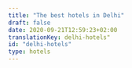 ```yaml
---
title: "The best hotels in Delhi"
draft: false
date: 2020-09-21T12:59:23+02:00
translationKey: delhi-hotels"
id: "delhi-hotels"
type: hotels
---
```

